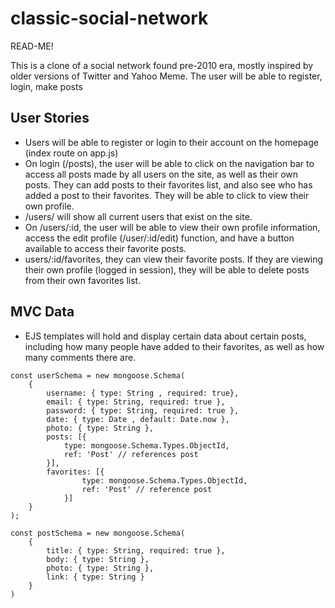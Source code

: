 # classic-social-network
READ-ME!

This is a clone of a social network found pre-2010 era, mostly inspired by older versions of Twitter and Yahoo Meme. The user will be able to register, login, make posts

## User Stories
* Users will be able to register or login to their account on the homepage (index route on app.js)
* On login (/posts), the user will be able to click on the navigation bar to access all posts made by all users on the site, as well as their own posts. They can add posts to their favorites list, and also see who has added a post to their favorites. They will be able to click to view their own profile. 
* /users/ will show all current users that exist on the site.
* On /users/:id, the user will be able to view their own profile information, access the edit profile (/user/:id/edit) function, and have a button available to access their favorite posts.
* users/:id/favorites, they can view their favorite posts. If they are viewing their own profile (logged in session), they will be able to delete posts from their own favorites list.

## MVC Data
* EJS templates will hold and display certain data about certain posts, including how many people have added to their favorites, as well as how many comments there are.

```
const userSchema = new mongoose.Schema(
    {
        username: { type: String , required: true},
        email: { type: String, required: true },
        password: { type: String, required: true },
        date: { type: Date , default: Date.now },
        photo: { type: String },
        posts: [{ 
            type: mongoose.Schema.Types.ObjectId,
            ref: 'Post' // references post
        }],
        favorites: [{ 
                type: mongoose.Schema.Types.ObjectId,
                ref: 'Post' // reference post 
            }]
    }
);
```

```
const postSchema = new mongoose.Schema(
    {
        title: { type: String, required: true },
        body: { type: String },
        photo: { type: String },
        link: { type: String }
    }
)
```